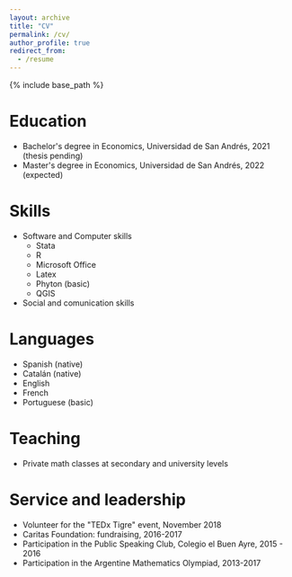 ```yaml
---
layout: archive
title: "CV"
permalink: /cv/
author_profile: true
redirect_from:
  - /resume
---
```


{% include base_path %}

Education
======
* Bachelor's degree in Economics, Universidad de San Andrés, 2021 (thesis pending)
* Master's degree in Economics, Universidad de San Andrés, 2022 (expected)
  
Skills
======
* Software and Computer skills
  * Stata
  * R
  * Microsoft Office
  * Latex
  * Phyton (basic)
  * QGIS
* Social and comunication skills

Languages
======
 * Spanish (native)
 * Catalán (native)
 * English 
 * French 
 * Portuguese (basic)
  
Teaching
======
* Private math classes at secondary and university levels
  
Service and leadership
======
* Volunteer for the "TEDx Tigre" event, November 2018
* Caritas Foundation: fundraising, 2016-2017
* Participation in the Public Speaking Club, Colegio el Buen Ayre, 2015 - 2016
* Participation in the Argentine Mathematics Olympiad, 2013-2017


